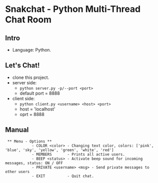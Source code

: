 Snakchat - Python Multi-Thread Chat Room
=====

Intro
-----
* Language: Python.

Let's Chat!
---------
* clone this project.
* server side:
  * ```python server.py -p/--port <port>```
  * default port = 8888
* client side:
  * ```python client.py <username> <host> <port>```
  * host = 'localhost'
  * oprt = 8888

Manual
------
```
 ** Menu - Options **
            - COLOR <color> - Changing text color, colors: ['pink', 'blue', 'sky', 'yellow', 'green', 'white', 'red']
            - MEMBERS       - Prints all active users.
            - BEEP <status> - Activate beep sound for incoming messages, status: ON / OFF
            - PRIVATE <username> <msg> - Send private messages to other users
            - EXIT          - Quit chat.
```
